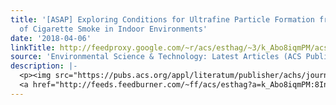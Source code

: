 ```yaml
---
title: '[ASAP] Exploring Conditions for Ultrafine Particle Formation from Oxidation
  of Cigarette Smoke in Indoor Environments'
date: '2018-04-06'
linkTitle: http://feedproxy.google.com/~r/acs/esthag/~3/k_Abo8iqmPM/acs.est.7b06608
source: 'Environmental Science & Technology: Latest Articles (ACS Publications)'
description: |-
  <p><img src="https://pubs.acs.org/appl/literatum/publisher/achs/journals/content/esthag/0/esthag.ahead-of-print/acs.est.7b06608/20180406/images/medium/es-2017-066087_0005.gif" alt="TOC Graphic"/></p><div><cite>Environmental Science & Technology</cite></div><div>DOI: 10.1021/acs.est.7b06608</div><div class="feedflare">
  <a href="http://feeds.feedburner.com/~ff/acs/esthag?a=k_Abo8iqmPM:8InVzj9mh1k:yIl2AUoC8zA"><img src="http://feeds.feedburner.com/~ff/acs/esthag?d=yIl2AUoC8zA" border="0"></img></a>
---
```

